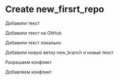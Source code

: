 # Create new_firsrt_repo

Добавили текст

Добавили текст на GitHub

Добавили текст локально

Добавили новую ветку new_branch и новый текст

Разрешаем конфликт

Добавляем конфликт